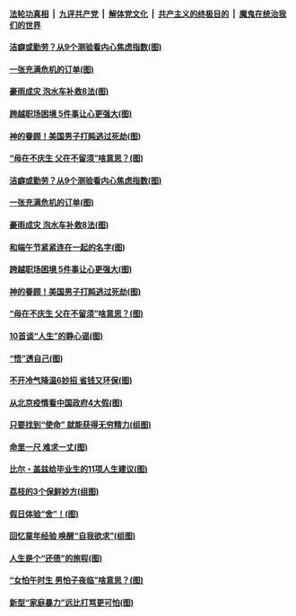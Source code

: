 ####  [法轮功真相](../../../../basic/blob/master/README.md?t=06250602) &nbsp;|&nbsp; [九评共产党](../../../../9ping.md/blob/master/README.md?t=06250602) &nbsp;|&nbsp; [解体党文化](../../../../jtdwh.md/blob/master/README.md?t=06250602)  &nbsp;|&nbsp; [共产主义的终极目的](../../../../gczydzjmd.md/blob/master/README.md?t=06250602) &nbsp;|&nbsp; [魔鬼在统治我们的世界](../../../../mgztzwmdsj.md/blob/master/README.md?t=06250602) 

#### [洁癖或勤劳？从9个测验看内心焦虑指数(图)](../pages/p8/937558.md?t=06250602) 

#### [一张充满危机的订单(图)](../pages/p8/936981.md?t=06250602) 

#### [豪雨成灾 泡水车补救8法(图)](../pages/p8/937526.md?t=06250602) 

#### [跨越职场困境 5件事让心更强大(图)](../pages/p8/937375.md?t=06250602) 

#### [神的眷顾！美国男子打盹逃过死劫(图)](../pages/p8/936985.md?t=06250602) 

#### [“母在不庆生 父在不留须”啥意思？(图)](../pages/p8/937234.md?t=06250602) 

#### [洁癖或勤劳？从9个测验看内心焦虑指数(图)](../pages/p8/937558.md?t=06250602) 

#### [一张充满危机的订单(图)](../pages/p8/936981.md?t=06250602) 

#### [豪雨成灾 泡水车补救8法(图)](../pages/p8/937526.md?t=06250602) 

#### [和端午节紧紧连在一起的名字(图)](../pages/p8/937448.md?t=06250602) 

#### [跨越职场困境 5件事让心更强大(图)](../pages/p8/937375.md?t=06250602) 

#### [神的眷顾！美国男子打盹逃过死劫(图)](../pages/p8/936985.md?t=06250602) 

#### [“母在不庆生 父在不留须”啥意思？(图)](../pages/p8/937234.md?t=06250602) 

#### [10首谈“人生”的静心谣(图)](../pages/p8/936965.md?t=06250602) 

#### [“悟”透自己(图)](../pages/p8/936972.md?t=06250602) 

#### [不开冷气降温6妙招 省钱又环保(图)](../pages/p8/937329.md?t=06250602) 

#### [从北京疫情看中国政府4大假(图)](../pages/p8/937196.md?t=06250602) 

#### [只要找到“使命” 就能获得无穷精力(组图)](../pages/p8/937159.md?t=06250602) 

#### [命里一尺 难求一丈(图)](../pages/p8/936782.md?t=06250602) 

#### [比尔・盖兹给毕业生的11项人生建议(图)](../pages/p8/936231.md?t=06250602) 

#### [荔枝的3个保鲜妙方(组图)](../pages/p8/936950.md?t=06250602) 

#### [假日体验“舍”！(图)](../pages/p8/937183.md?t=06250602) 

#### [回忆童年经验 唤醒“自我欲求”(组图)](../pages/p8/937082.md?t=06250602) 

#### [人生是个“还债”的旅程(图)](../pages/p8/936768.md?t=06250602) 

#### [“女怕午时生 男怕子夜临”啥意思？(图)](../pages/p8/937081.md?t=06250602) 

#### [新型“家庭暴力”远比打骂更可怕(图)](../pages/p8/936230.md?t=06250602) 

